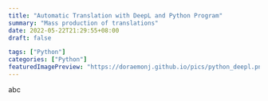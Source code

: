 ```yaml
---
title: "Automatic Translation with DeepL and Python Program"
summary: "Mass production of translations"
date: 2022-05-22T21:29:55+08:00
draft: false

tags: ["Python"]
categories: ["Python"]
featuredImagePreview: "https://doraemonj.github.io/pics/python_deepl.png"
---
```


abc
